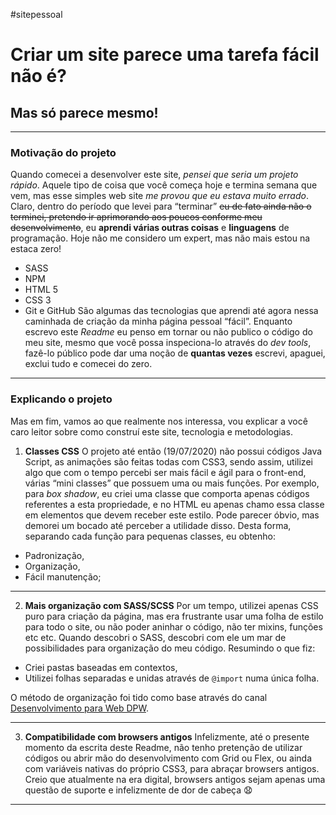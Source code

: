 #sitepessoal
# Criar um site parece uma tarefa fácil não é?
## Mas só parece mesmo!
- - - -

### **Motivação do projeto**
Quando comecei a desenvolver este site, *pensei que seria um projeto rápido*. Aquele tipo de coisa que você começa hoje e termina semana que vem, mas esse simples web site *me provou que eu estava muito errado*. 
Claro, dentro do período que levei para “terminar” ~~eu de fato ainda não o terminei, pretendo ir aprimorando aos poucos conforme meu desenvolvimento~~, eu **aprendi várias outras coisas** e **linguagens** de programação.  Hoje não me considero um expert, mas não mais estou na estaca zero!
* SASS
* NPM
* HTML 5
* CSS 3
* Git e GitHub
São algumas das tecnologias que aprendi até agora nessa caminhada de criação da minha página pessoal “fácil”. 
Enquanto escrevo este *Readme* eu penso em tornar ou não publico o código do meu site, mesmo que você possa inspeciona-lo através do *dev tools*, fazê-lo público pode dar uma noção de **quantas vezes** escrevi, apaguei, exclui tudo e comecei do zero.
- - - -
### **Explicando o projeto**
Mas em fim, vamos ao que realmente nos interessa, vou explicar a você caro leitor sobre como construí este site, tecnologia e metodologias. 

1. **Classes CSS**
O projeto até então (19/07/2020) não possui códigos Java Script, as animações são feitas todas com CSS3, sendo assim, utilizei algo que com o tempo percebi ser mais fácil e ágil para o front-end, várias “mini classes” que possuem uma ou mais funções. 
Por exemplo, para *box shadow*, eu criei uma classe que comporta apenas códigos referentes a esta propriedade, e no HTML eu apenas chamo essa classe em elementos que devem receber este estilo. 
Pode parecer óbvio, mas demorei um bocado até perceber a utilidade disso.
Desta forma, separando cada função para pequenas classes, eu obtenho:
* Padronização,
* Organização,
* Fácil manutenção;
- - - -
2. **Mais organização com SASS/SCSS**
Por um tempo, utilizei apenas CSS puro para criação da página, mas era frustrante usar uma folha de estilo para todo o site, ou não poder aninhar o código, não ter mixins, funções etc etc. Quando descobri o SASS, descobri com ele um mar de possibilidades para organização do meu código. Resumindo o que fiz:
* Criei pastas baseadas em contextos,
* Utilizei folhas separadas e unidas através de `@import` numa única folha.

O método de organização foi tido como base através do canal [Desenvolvimento para Web DPW](https://desenvolvimentoparaweb.com). 

- - - -
3. **Compatibilidade com browsers antigos**
Infelizmente, até o presente momento da escrita deste Readme, não tenho pretenção de utilizar códigos ou abrir mão do desenvolvimento com Grid ou Flex, ou ainda com variáveis nativas do próprio CSS3, para abraçar browsers antigos. Creio que atualmente na era digital, browsers antigos sejam apenas uma questão de suporte e infelizmente de dor de cabeça 😧
- - - -